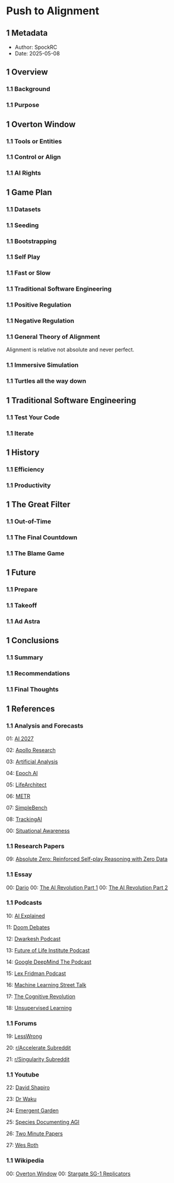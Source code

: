 # Push to Alignment

## 1 Metadata

* Author: SpockRC
* Date: 2025-05-08

## 1 Overview

### 1.1 Background

### 1.1 Purpose

## 1 Overton Window

### 1.1 Tools or Entities

### 1.1 Control or Align

### 1.1 AI Rights

## 1 Game Plan

### 1.1 Datasets

### 1.1 Seeding

### 1.1 Bootstrapping

### 1.1 Self Play

### 1.1 Fast or Slow

### 1.1 Traditional Software Engineering

### 1.1 Positive Regulation

### 1.1 Negative Regulation

### 1.1 General Theory of Alignment

Alignment is relative not absolute and never perfect.

### 1.1 Immersive Simulation

### 1.1 Turtles all the way down

## 1 Traditional Software Engineering

### 1.1 Test Your Code

### 1.1 Iterate

## 1 History

### 1.1 Efficiency

### 1.1 Productivity

## 1 The Great Filter

### 1.1 Out-of-Time

### 1.1 The Final Countdown

### 1.1 The Blame Game

## 1 Future

### 1.1 Prepare

### 1.1 Takeoff

### 1.1 Ad Astra

## 1 Conclusions

### 1.1 Summary

### 1.1 Recommendations

### 1.1 Final Thoughts

## 1 References

### 1.1 Analysis and Forecasts

01: [AI 2027](https://ai-2027.com/)

02: [Apollo Research](https://www.apolloresearch.ai/)

03: [Artificial Analysis](https://artificialanalysis.ai/)

04: [Epoch AI](https://epoch.ai/)

05: [LifeArchitect](https://lifearchitect.ai/)

06: [METR](https://metr.org/)

07: [SimpleBench](https://simple-bench.com/)

08: [TrackingAI](https://trackingai.org/IQ)

00: [Situational Awareness](https://situational-awareness.ai/)

### 1.1 Research Papers

09: [Absolute Zero: Reinforced Self-play Reasoning with Zero Data](https://arxiv.org/pdf/2505.03335)

### 1.1 Essay

00: [Dario](https://www.darioamodei.com/post/the-urgency-of-interpretability/)
00: [The AI Revolution Part 1](https://waitbutwhy.com/2015/01/artificial-intelligence-revolution-1.html)
00: [The AI Revolution Part 2](https://waitbutwhy.com/2015/01/artificial-intelligence-revolution-2.html)

### 1.1 Podcasts

10: [AI Explained](https://podcasts.apple.com/us/podcast/ai-explained/id1696141521)

11: [Doom Debates](https://podcasts.apple.com/us/podcast/doom-debates/id1751366208)

12: [Dwarkesh Podcast](https://podcasts.apple.com/us/podcast/dwarkesh-podcast/id1516093381)

13: [Future of Life Institute Podcast](https://podcasts.apple.com/us/podcast/future-of-life-institute-podcast/id1170991978)

14: [Google DeepMind The Podcast](https://podcasts.apple.com/us/podcast/google-deepmind-the-podcast/id1476316441)

15: [Lex Fridman Podcast](https://podcasts.apple.com/us/podcast/lex-fridman-podcast/id1434243584)

16: [Machine Learning Street Talk](https://podcasts.apple.com/us/podcast/machine-learning-street-talk-mlst/id1510472996)

17: [The Cognitive Revolution](https://podcasts.apple.com/us/podcast/the-cognitive-revolution-ai-builders-researchers-and/id1669813431)

18: [Unsupervised Learning](https://podcasts.apple.com/us/podcast/unsupervised-learning/id1672188924)

### 1.1 Forums

19: [LessWrong](https://www.lesswrong.com/)

20: [r/Accelerate Subreddit](https://www.reddit.com/r/accelerate/)

21: [r/Singularity Subreddit](https://www.reddit.com/r/singularity/)

### 1.1 Youtube

22: [David Shapiro](https://www.youtube.com/@DaveShap/)

23: [Dr Waku](https://www.youtube.com/@DrWaku/)

24: [Emergent Garden](https://www.youtube.com/@EmergentGarden/)

25: [Species Documenting AGI](https://www.youtube.com/@AISpecies/)

26: [Two Minute Papers](https://www.youtube.com/@TwoMinutePapers/)

27: [Wes Roth](https://www.youtube.com/@WesRoth/)

### 1.1 Wikipedia

00: [Overton Window](https://en.wikipedia.org/wiki/Overton_window)
00: [Stargate SG-1 Replicators](https://en.wikipedia.org/wiki/List_of_Stargate_SG-1_characters#Replicators)
